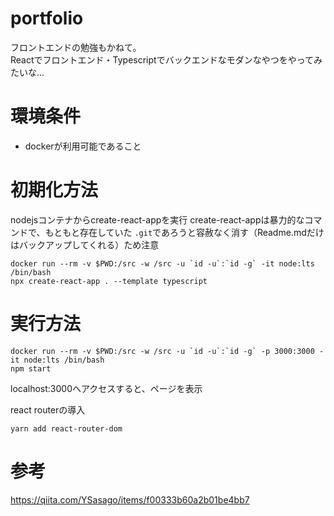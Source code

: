 # portfolio  
フロントエンドの勉強もかねて。  
Reactでフロントエンド・Typescriptでバックエンドなモダンなやつをやってみたいな...

# 環境条件

- dockerが利用可能であること

# 初期化方法

nodejsコンテナからcreate-react-appを実行
create-react-appは暴力的なコマンドで、もともと存在していた `.git`であろうと容赦なく消す（Readme.mdだけはバックアップしてくれる）ため注意
```
docker run --rm -v $PWD:/src -w /src -u `id -u`:`id -g` -it node:lts /bin/bash
npx create-react-app . --template typescript
```

# 実行方法

```
docker run --rm -v $PWD:/src -w /src -u `id -u`:`id -g` -p 3000:3000 -it node:lts /bin/bash
npm start
```
localhost:3000へアクセスすると、ページを表示

react routerの導入
```
yarn add react-router-dom
```

# 参考

https://qiita.com/YSasago/items/f00333b60a2b01be4bb7